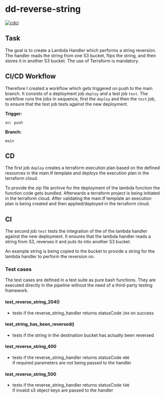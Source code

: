 # dd-reverse-string

[![cdci](https://github.com/Balou9/dd-reverse-string/workflows/cdci/badge.svg)](https://github.com/Balou9/dd-reverse-string/actions)

## Task

The goal is to create a Lambda Handler which performs a string reversion. The handler reads the string from one S3 bucket, flips the string, and then stores it in another S3 bucket. The use of Terraform is mandatory.

## CI/CD Workflow

Therefore I created a workflow which gets triggered on push to the main branch. It consists of a deployment job `deploy` and a test job `test`.
The workflow runs the jobs in sequence, first the `deploy` and then the `test` job, to ensure that the test job tests against the new deployment.

**Trigger:**

```
on: push
```
**Branch:**

```
main
```

## CD

The first job `deploy` creates a terraform execution plan based on the defined resources in the main.tf template and deploys the execution plan in the terraform cloud.

To provide the zip file archive for the deployment of the lambda function the function code gets bundled. Afterwards a terraform project is being initiated in the terraform cloud. After validating the main.tf template an execution plan is being created and then applied/deployed in the terraform cloud.

## CI

The second job `test` tests the integration of the of the lambda handler against the new deployment. It ensures that the lambda handler reads a string from S3, reverses it and puts its into another S3 bucket.

An example string is being copied to the bucket to provide a string for the lambda handler to perform the reversion on.

### Test cases

The test cases are defined in a test suite as pure bash functions.
They are executed directly in the pipeline without the need of a third-party testing framework.

#### test_reverse_string_204()

- tests if the reverse_string_handler returns statusCode `204` on success

#### test_string_has_been_reversed()

- tests if the string in the destination bucket has actually been reversed

#### test_reverse_string_400

- tests if the reverse_string_handler returns statusCode `400`  
if required parameters are not being passed to the handler

#### test_reverse_string_500

- tests if the reverse_string_handler returns statusCode `500`  
if invalid s3 object keys are passed to the handler
